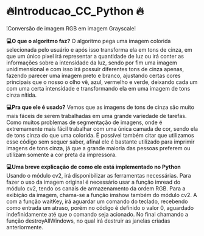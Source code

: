 # 🔥Introducao_CC_Python 🔥
❕Conversão de imagem RGB em imagem Grayscale❕

**💻O que o algoritmo faz?**
  O algoritmo pega uma imagem colorida selecionada pelo usuário e após isso transforma ela em tons de cinza, em que um único pixel irá representar a quantidade de luz ou irá conter as informações sobre a intensidade da luz, sendo por fim uma imagem unidimensional e com isso irá possuir diferentes tons de cinza apenas, fazendo parecer uma imagem preto e branco, ajustando  certas cores principais que o nosso o olho vê, azul, vermelho e verde, deixando cada um com uma certa intensidade e transformando ela em uma imagem de tons cinza nítida.   
  
**💻Pra que ele é usado?**
 Vemos que as imagens de tons de cinza são muito mais fáceis de serem trabalhadas em uma grande variedade de tarefas. Como muitos problemas de segmentação de imagens, onde é extremamente mais fácil trabalhar com uma única camada de cor, sendo ela de tons cinza do que uma colorida. É possível também citar que utilizamos esse código sem sequer saber, afinal ele é bastante utilizado para imprimir imagens de tons cinza, já que a grande maioria das pessoas preferem ou utilizam somente a cor preta da impressora. 

**💻Uma breve explicação de como ele está implementado no Python**
  Usando o módulo cv2, irá disponibilizar as ferramentas necessárias. Para fazer o uso da imagem original é necessário usar a função imread do módulo cv2, tendo os canais de armazenamento da ordem RGB.
  Para a exibição da imagem, chama-se a função imshow também do módulo cv2.
	A com a função waitKey, irá aguardar um comando do teclado, recebendo como entrada um atraso, porém no código é definido o valor 0, aguardado indefinidamente até que o comando seja acionado. 
  No final chamando a função destroyAllWindows, no qual irá destruir as janelas criadas anteriormente. 

